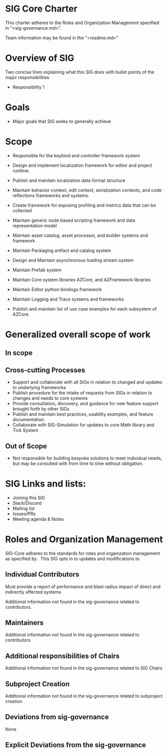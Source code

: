 # SIG Core Charter 

This charter adheres to the Roles and Organization Management specified in "<sig-governance.md>".

Team information may be found in the "<readme.md>"

# Overview of SIG #

Two concise lines explaining what this SIG does with bullet points of the major responsibilities

- Responsibility 1

# Goals #


- Major goals that SIG seeks to generally achieve

# Scope 

* Responsible for the keybind and controller framework system
* Design and implement localization framework for editor and project runtime.
* Publish and maintain localization data format structure

* Maintain behavior context, edit context, serialization contexts, and code reflections frameworks and systems.

* Create framework for exposing profiling and metrics data that can be collected 
* Maintain generic node based scripting framework and data representation model 

* Maintain asset catalog, asset processor, and builder systems and framework 
* Maintain Packaging artifact and catalog system
* Design and Maintain asynchronous loading stream system

* Maintain Prefab system 
* Maintain Core system libraries AZCore, and AZFramework libraries
* Maintain Editor python bindings framework
* Maintain Logging and Trace systems and frameworks

* Publish and maintain list of use case examples for each subsystem of AZCore. 

# Generalized overall scope of work 

## In scope


## Cross-cutting Processes

* Support and collaborate with all SIGs in relation to changed and updates to underlying frameworks 
* Publish procedure for the intake of requests from SIGs in relation to changes and needs to core systems
* Provide consultation, discovery, and guidance for new feature support brought forth by other SIGs
* Publish and maintain best practices, usability examples, and feature documentation.
* Collaborate with SIG-Simulation for updates to core Math library and Tick System


## Out of Scope ##

 * Not responsible for building bespoke solutions to meet individual needs, but may be consulted with from time to time without obligation.


# SIG Links and lists: 

- Joining this SIG
- Slack/Discord
- Mailing list
- Issues/PRs
- Meeting agenda & Notes

# Roles and Organization Management 

SIG-Core adheres to the standards for roles and organization management as specified by <sig-governance>. This SIG opts in to updates and modifications to <sig-governance>

## Individual Contributors 
Must provide a report of performance and blast radius impact of direct and indirectly affected systems

Additional information not found in the sig-governance related to contributors.

## Maintainers 
 
Additional information not found in the sig-governance related to contributors

## Additional responsibilities of Chairs 

Additional information not found in the sig-governance related to SIG Chairs

## Subproject Creation 

Additional information not found in the sig-governance related to subproject creation

## Deviations from sig-governance 
None

## Explicit Deviations from the sig-governance 

